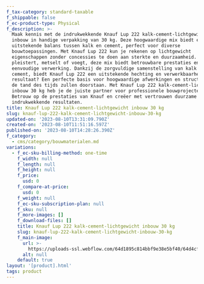 ```yaml
---
f_tax-category: standard-taxable
f_shippable: false
f_ec-product-type: Physical
f_description: >-
  Maak kennis met de indrukwekkende Knauf Lup 222 kalk-cement-lichtgewicht
  inbouw in handige verpakking van 30 kg. Deze hoogwaardige mix biedt een
  uitstekende balans tussen kalk en cement, perfect voor diverse
  bouwtoepassingen. Met Knauf Lup 222 kun je rekenen op lichtgewicht
  eigenschappen zonder concessies te doen aan sterkte en duurzaamheid. Of je nu
  pleistert, metselt of voegt, deze mix biedt betrouwbare prestaties en
  eenvoudige verwerking. Dankzij de zorgvuldige samenstelling van kalk en
  cement, biedt Knauf Lup 222 een uitstekende hechting en verwerkbaarheid. Het
  resultaat? Een perfecte basis voor hoogwaardige afwerkingen en structuren die
  de tand des tijds zullen doorstaan. Met Knauf Lup 222 kalk-cement-lichtgewicht
  inbouw 30 kg heb je de juiste partner voor professionele bouwprojecten.
  Betrouw op de prestaties van Knauf en creëer met vertrouwen duurzame en
  indrukwekkende resultaten.
title: Knauf Lup 222 kalk-cement-lichtgewicht inbouw 30 kg
slug: knauf-lup-222-kalk-cement-lichtgewicht-inbouw-30-kg
updated-on: '2023-08-10T13:31:09.790Z'
created-on: '2023-08-10T11:51:16.597Z'
published-on: '2023-08-10T14:28:26.390Z'
f_category:
  - cms/category/bouwmaterialen.md
variations:
  - f_ec-sku-billing-method: one-time
    f_width: null
    f_length: null
    f_height: null
    f_price:
      usd: 0
    f_compare-at-price:
      usd: 0
    f_weight: null
    f_ec-sku-subscription-plan: null
    f_sku: null
    f_more-images: []
    f_download-files: []
    title: Knauf Lup 222 kalk-cement-lichtgewicht inbouw 30 kg
    slug: knauf-lup-222-kalk-cement-lichtgewicht-inbouw-30-kg
    f_main-image:
      url: >-
        https://uploads-ssl.webflow.com/64d1895c814bbf9e38e5bf40/64d4cf28a89136c45fb3977b_knauf-up-310.webp
      alt: null
    default: true
layout: '[product].html'
tags: product
---
```



